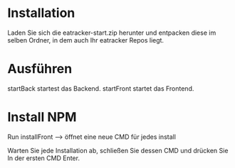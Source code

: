 # Installation

Laden Sie sich die eatracker-start.zip herunter und entpacken diese im selben Ordner, in dem auch Ihr eatracker Repos liegt.

# Ausführen

startBack startest das Backend.
startFront startet das Frontend.

# Install NPM

Run installFront --> öffnet eine neue CMD für jedes install

Warten Sie jede Installation ab, schließen Sie dessen CMD und drücken Sie In der ersten CMD Enter.
